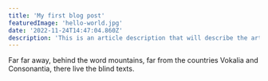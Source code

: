 ```yaml
---
title: 'My first blog post'
featuredImage: 'hello-world.jpg'
date: '2022-11-24T14:47:04.860Z'
description: 'This is an article description that will describe the article before it is read. No need to re-invent the wheel right?'
---
```


Far far away, behind the word mountains, far from the countries Vokalia and
Consonantia, there live the blind texts.
